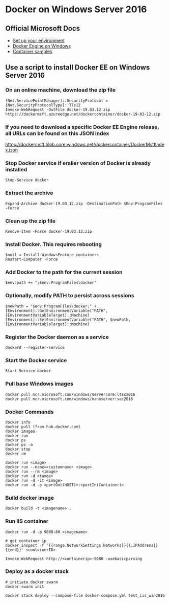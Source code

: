 # Docker on Windows Server 2016

## Official Microsoft Docs

- [Set up your environment](https://docs.microsoft.com/en-us/virtualization/windowscontainers/quick-start/set-up-environment?tabs=Windows-Server)
- [Docker Engine on Windows](https://docs.microsoft.com/en-us/virtualization/windowscontainers/manage-docker/configure-docker-daemon)
- [Container samples](https://docs.microsoft.com/en-us/virtualization/windowscontainers/samples)

## Use a script to install Docker EE on Windows Server 2016

### On an online machine, download the zip file

```pwsh
[Net.ServicePointManager]::SecurityProtocol = [Net.SecurityProtocolType]::Tls12
Invoke-WebRequest -OutFile docker-19.03.12.zip https://dockermsft.azureedge.net/dockercontainer/docker-19-03-12.zip
```

### If you need to download a specific Docker EE Engine release, all URLs can be found on this JSON index

<https://dockermsft.blob.core.windows.net/dockercontainer/DockerMsftIndex.json>

### Stop Docker service if eralier version of Docker is already installed

```pwsh
Stop-Service docker
```

### Extract the archive

```pwsh
Expand-Archive docker-19.03.12.zip -DestinationPath $Env:ProgramFiles -Force
```

### Clean up the zip file

```pwsh
Remove-Item -Force docker-19.03.12.zip
```

### Install Docker. This requires rebooting

```pwsh
$null = Install-WindowsFeature containers
Restart-Computer -Force
```

### Add Docker to the path for the current session

```pwsh
$env:path += ";$env:ProgramFiles\docker"
```

### Optionally, modify PATH to persist across sessions

```pwsh
$newPath = "$env:ProgramFiles\docker;" +
[Environment]::GetEnvironmentVariable("PATH",
[EnvironmentVariableTarget]::Machine)
[Environment]::SetEnvironmentVariable("PATH", $newPath,
[EnvironmentVariableTarget]::Machine)
```

### Register the Docker daemon as a service

```pwsh
dockerd --register-service
```

### Start the Docker service

```pwsh
Start-Service docker
```

### Pull base Windows images

```pwsh
docker pull mcr.microsoft.com/windows/servercore:ltsc2016
docker pull mcr.microsoft.com/windows/nanoserver:sac2016
```

### Docker Commands

```pwsh
docker info
docker pull (from hub.docker.com)
docker images
docker run
docker ps
docker ps -a
docker stop
docker rm

docker run <image>
docker run --name=<customname> <image>
docker run --rm <image>
docker run -d <iamge>
docker run -d -it <image>
docker run -d -p <portOut(HOST)>:<portIn(Container)>
```

### Build docker image

```pwsh
docker build -t <imagename> .
```

### Run IIS container

```pwsh
docker run -d -p 9080:80 <imagename>
```

```pwsh
# get container ip
docker inspect -f '{{range.NetworkSettings.Networks}}{{.IPAddress}}{{end}}' <containerID>
```

```pwsh
Invoke-WebRequest http://<containerip>:9080 -usebasicparsing
```

### Deploy as a docker stack

```pwsh
# initiate docker swarm
docker swarm init
```

```pwsh
docker stack deploy --compose-file docker-compose.yml test_iis_win2016
```

